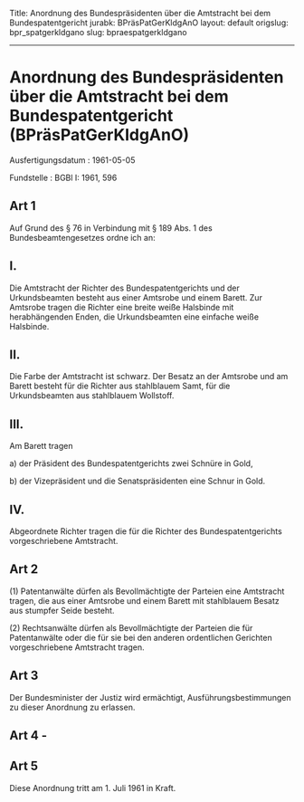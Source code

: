 Title: Anordnung des Bundespräsidenten über die Amtstracht bei dem Bundespatentgericht
jurabk: BPräsPatGerKldgAnO
layout: default
origslug: bpr_spatgerkldgano
slug: bpraespatgerkldgano

---

# Anordnung des Bundespräsidenten über die Amtstracht bei dem Bundespatentgericht (BPräsPatGerKldgAnO)

Ausfertigungsdatum
:   1961-05-05

Fundstelle
:   BGBl I: 1961, 596



## Art 1

Auf Grund des § 76 in Verbindung mit § 189 Abs. 1 des
Bundesbeamtengesetzes ordne ich an:


## I.

Die Amtstracht der Richter des Bundespatentgerichts und der
Urkundsbeamten besteht aus einer Amtsrobe und einem Barett. Zur
Amtsrobe tragen die Richter eine breite weiße Halsbinde mit
herabhängenden Enden, die Urkundsbeamten eine einfache weiße
Halsbinde.


## II.

Die Farbe der Amtstracht ist schwarz. Der Besatz an der Amtsrobe und
am Barett besteht für die Richter aus stahlblauem Samt, für die
Urkundsbeamten aus stahlblauem Wollstoff.


## III.

Am Barett tragen

a)  der Präsident des Bundespatentgerichts zwei Schnüre in Gold,


b)  der Vizepräsident und die Senatspräsidenten eine Schnur in Gold.





## IV.

Abgeordnete Richter tragen die für die Richter des
Bundespatentgerichts vorgeschriebene Amtstracht.


## Art 2

(1) Patentanwälte dürfen als Bevollmächtigte der Parteien eine
Amtstracht tragen, die aus einer Amtsrobe und einem Barett mit
stahlblauem Besatz aus stumpfer Seide besteht.

(2) Rechtsanwälte dürfen als Bevollmächtigte der Parteien die für
Patentanwälte oder die für sie bei den anderen ordentlichen Gerichten
vorgeschriebene Amtstracht tragen.


## Art 3

Der Bundesminister der Justiz wird ermächtigt, Ausführungsbestimmungen
zu dieser Anordnung zu erlassen.


## Art 4 -



## Art 5

Diese Anordnung tritt am 1. Juli 1961 in Kraft.

